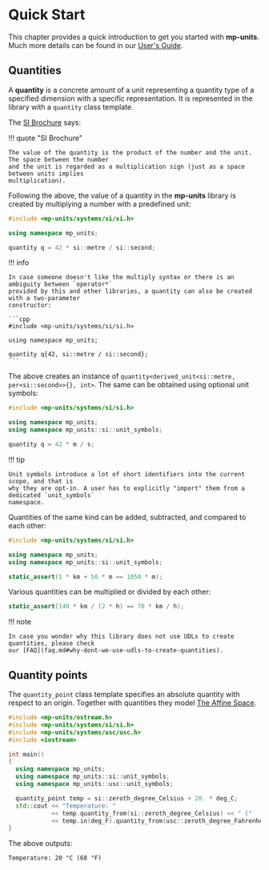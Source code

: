 # Quick Start

This chapter provides a quick introduction to get you started with **mp-units**.
Much more details can be found in our [User's Guide](../users_guide/terms_and_definitions.md).

## Quantities

A **quantity** is a concrete amount of a unit representing a quantity type of a specified dimension with a
specific representation. It is represented in the library with a `quantity` class template.

The [SI Brochure](../appendix/references.md#SIBrochure) says:

!!! quote "SI Brochure"

    The value of the quantity is the product of the number and the unit. The space between the number
    and the unit is regarded as a multiplication sign (just as a space between units implies
    multiplication).


Following the above, the value of a quantity in the **mp-units** library is created by multiplying
a number with a predefined unit:

```cpp
#include <mp-units/systems/si/si.h>

using namespace mp_units;

quantity q = 42 * si::metre / si::second;
```

!!! info

    In case someone doesn't like the multiply syntax or there is an ambiguity between `operator*`
    provided by this and other libraries, a quantity can also be created with a two-parameter
    constructor:

    ```cpp
    #include <mp-units/systems/si/si.h>

    using namespace mp_units;

    quantity q{42, si::metre / si::second};
    ```

The above creates an instance of `quantity<derived_unit<si::metre, per<si::second>>{}, int>`.
The same can be obtained using optional unit symbols:

```cpp
#include <mp-units/systems/si/si.h>

using namespace mp_units;
using namespace mp_units::si::unit_symbols;

quantity q = 42 * m / s;
```

!!! tip

    Unit symbols introduce a lot of short identifiers into the current scope, and that is
    why they are opt-in. A user has to explicitly "import" them from a dedicated `unit_symbols`
    namespace.

Quantities of the same kind can be added, subtracted, and compared to each other:

```cpp
#include <mp-units/systems/si/si.h>

using namespace mp_units;
using namespace mp_units::si::unit_symbols;

static_assert(1 * km + 50 * m == 1050 * m);
```

Various quantities can be multiplied or divided by each other:

```cpp
static_assert(140 * km / (2 * h) == 70 * km / h);
```

!!! note

    In case you wonder why this library does not use UDLs to create quantities, please check
    our [FAQ](faq.md#why-dont-we-use-udls-to-create-quantities).


## Quantity points

The `quantity_point` class template specifies an absolute quantity with respect to an origin.
Together with quantities they model [The Affine Space](../users_guide/framework_basics/the_affine_space.md).

```cpp
#include <mp-units/ostream.h>
#include <mp-units/systems/si/si.h>
#include <mp-units/systems/usc/usc.h>
#include <iostream>

int main()
{
  using namespace mp_units;
  using namespace mp_units::si::unit_symbols;
  using namespace mp_units::usc::unit_symbols;

  quantity_point temp = si::zeroth_degree_Celsius + 20. * deg_C;
  std::cout << "Temperature: "
            << temp.quantity_from(si::zeroth_degree_Celsius) << " ("
            << temp.in(deg_F).quantity_from(usc::zeroth_degree_Fahrenheit) << ")\n";
}
```

The above outputs:

```text
Temperature: 20 °C (68 °F)
```
